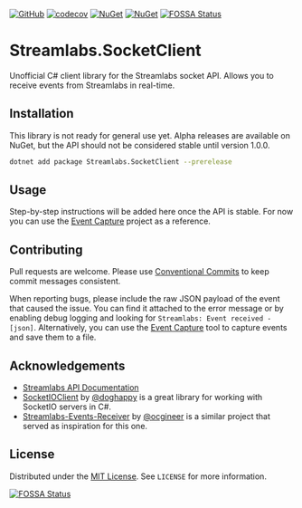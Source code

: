 [![GitHub](https://img.shields.io/github/license/meenzen/Streamlabs.SocketClient.svg)](https://github.com/meenzen/Streamlabs.SocketClient/blob/main/LICENSE)
[![codecov](https://codecov.io/gh/meenzen/Streamlabs.SocketClient/graph/badge.svg?token=OCF8O5TR2I)](https://codecov.io/gh/meenzen/Streamlabs.SocketClient)
[![NuGet](https://img.shields.io/nuget/v/Streamlabs.SocketClient.svg)](https://www.nuget.org/packages/Streamlabs.SocketClient)
[![NuGet](https://img.shields.io/nuget/dt/Streamlabs.SocketClient.svg)](https://www.nuget.org/packages/Streamlabs.SocketClient)
[![FOSSA Status](https://app.fossa.com/api/projects/git%2Bgithub.com%2Fmeenzen%2FStreamlabs.SocketClient.svg?type=shield)](https://app.fossa.com/projects/git%2Bgithub.com%2Fmeenzen%2FStreamlabs.SocketClient?ref=badge_shield)

# Streamlabs.SocketClient

Unofficial C# client library for the Streamlabs socket API. Allows you to receive events from Streamlabs in real-time.

## Installation

This library is not ready for general use yet. Alpha releases are available on NuGet, but the API should not be considered stable until version 1.0.0.

```bash
dotnet add package Streamlabs.SocketClient --prerelease
```

## Usage

Step-by-step instructions will be added here once the API is stable. For now you can use the
[Event Capture](https://github.com/meenzen/Streamlabs.SocketClient/tree/main/src/Streamlabs.EventCapture) project
as a reference.

## Contributing

Pull requests are welcome. Please use [Conventional Commits](https://www.conventionalcommits.org/) to keep
commit messages consistent.

When reporting bugs, please include the raw JSON payload of the event that caused the issue. You can find it attached to
the error message or by enabling debug logging and looking for `Streamlabs: Event received - [json]`.
Alternatively, you can use the [Event Capture](https://github.com/meenzen/Streamlabs.SocketClient/tree/main/src/Streamlabs.EventCapture)
tool to capture events and save them to a file.

## Acknowledgements

- [Streamlabs API Documentation](https://dev.streamlabs.com/docs/socket-api)
- [SocketIOClient](https://github.com/doghappy/socket.io-client-csharp) by [@doghappy](https://github.com/doghappy) is a great library for working with SocketIO servers in C#.
- [Streamlabs-Events-Receiver](https://github.com/ocgineer/Streamlabs-Events-Receiver) by [@ocgineer](https://github.com/ocgineer) is a similar project that served as inspiration for this one.

## License

Distributed under the [MIT License](https://choosealicense.com/licenses/mit/). See `LICENSE` for more information.


[![FOSSA Status](https://app.fossa.com/api/projects/git%2Bgithub.com%2Fmeenzen%2FStreamlabs.SocketClient.svg?type=large)](https://app.fossa.com/projects/git%2Bgithub.com%2Fmeenzen%2FStreamlabs.SocketClient?ref=badge_large)
